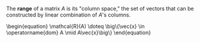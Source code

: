 The **range** of a matrix $A$ is its "column space," the set of vectors that can be constructed by linear combination of $A$'s columns.

\begin{equation}
\mathcal{R}(A) \doteq \big\\{\vec{x} \in \operatorname{dom} A \mid A\vec{x}\big\\}
\end{equation}